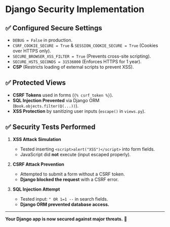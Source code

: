 # Django Security Implementation

## ✅ Configured Secure Settings
- `DEBUG = False` in production.
- `CSRF_COOKIE_SECURE = True` & `SESSION_COOKIE_SECURE = True` (Cookies over HTTPS only).
- `SECURE_BROWSER_XSS_FILTER = True` (Prevents cross-site scripting).
- `SECURE_HSTS_SECONDS = 31536000` (Enforces HTTPS for 1 year).
- **CSP** (Restricts loading of external scripts to prevent XSS).

## ✅ Protected Views
- **CSRF Tokens** used in forms (`{% csrf_token %}`).
- **SQL Injection Prevented** via Django ORM (`Book.objects.filter(Q(...))`).
- **XSS Protection** by sanitizing user inputs (`escape()` in `views.py`).

## ✅ Security Tests Performed
1. **XSS Attack Simulation**
   - Tested inserting `<script>alert("XSS")</script>` into form fields.
   - JavaScript did **not** execute (input escaped properly).

2. **CSRF Attack Prevention**
   - Attempted to submit a form without a CSRF token.
   - **Django blocked the request** with a CSRF error.

3. **SQL Injection Attempt**
   - Tested input: `" OR 1=1 --` in search fields.
   - **Django ORM prevented database access.**

---
**Your Django app is now secured against major threats.** 🚀
